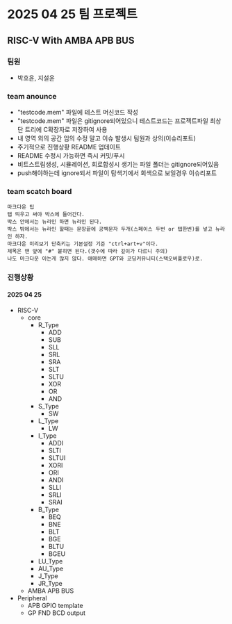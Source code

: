 # 2025 04 25 팀 프로젝트
## RISC-V With AMBA APB BUS
### 팀원
- 박호윤, 지설윤  

### team anounce
- "testcode.mem" 파일에 테스트 머신코드 작성  
- "testcode.mem" 파일은 gitignore되어있으니 테스트코드는 프로젝트파일 최상단 트리에 C확장자로 저장하여 사용  
- 내 영역 외의 공간 임의 수정 말고 이슈 발생시 팀원과 상의(이슈리포트)  
- 주기적으로 진행상황 README 업데이트  
- README 수정시 가능하면 즉시 커밋/푸시  
- 비트스트림생성, 시뮬레이션, 회로합성시 생기는 파일 폴더는 gitignore되어있음  
- push해야하는데 ignore되서 파일이 탐색기에서 회색으로 보일경우 이슈리포트  
    
### team scatch board  
    마크다운 팁  
    탭 띄우고 써야 박스에 들어간다.  
    박스 안에서는 뉴라인 하면 뉴라인 된다.  
    박스 밖에서는 뉴라인 할때는 문장끝에 공백문자 두개(스페이스 두번 or 탭한번)를 넣고 뉴라인 하자.   
    마크다운 미리보기 단축키는 기본설정 기준 "ctrl+art+v"이다.  
    제목은 맨 앞에 "#" 붙히면 된다.(갯수에 따라 깊이가 다르니 주의)  
    나도 마크다운 아는게 많지 않다. 애매하면 GPT와 코딩커뮤니티(스택오버플로우)로.  
    
### 진행상황 
#### 2025 04 25  
- RISC-V  
    - core  
        - R_Type 
            - ADD 
            - SUB 
            - SLL 
            - SRL 
            - SRA 
            - SLT 
            - SLTU 
            - XOR 
            - OR 
            - AND
        - S_Type  
            - SW   
        - L_Type  
            - LW  
        - I_Type 
            - ADDI 
            - SLTI 
            - SLTUI 
            - XORI 
            - ORI 
            - ANDI 
            - SLLI 
            - SRLI 
            - SRAI
        - B_Type     
            - BEQ 
            - BNE 
            - BLT 
            - BGE 
            - BLTU 
            - BGEU  
        - LU_Type
        - AU_Type
        - J_Type
        - JR_Type 
    - AMBA APB BUS  
- Peripheral    
    - APB GPIO template  
    - GP FND BCD output  